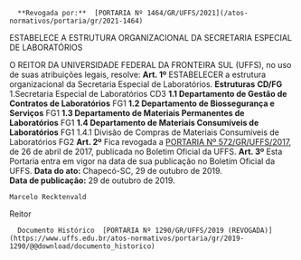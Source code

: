       **Revogada por:**  [PORTARIA Nº 1464/GR/UFFS/2021](/atos-normativos/portaria/gr/2021-1464) 

   ESTABELECE A ESTRUTURA ORGANIZACIONAL DA SECRETARIA ESPECIAL DE LABORATÓRIOS  

 O REITOR DA UNIVERSIDADE FEDERAL DA FRONTEIRA SUL (UFFS), no uso de suas atribuições legais, resolve:   **Art. 1º**  ESTABELECER a estrutura organizacional da Secretaria Especial de Laboratórios.     **Estruturas**    **CD/FG**     1.Secretaria Especial de Laboratórios   CD3     **1.1 Departamento de Gestão de Contratos de Laboratórios**   FG1     **1.2 Departamento de Biossegurança e Serviços**   FG1     **1.3 Departamento de Materiais Permanentes de Laboratórios**   FG1     **1.4 Departamento de Materiais Consumíveis de Laboratórios**   FG1     1.4.1 Divisão de Compras de Materiais Consumíveis de Laboratórios   FG2       **Art. 2º**  Fica revogada a [PORTARIA Nº 572/GR/UFFS/2017](https://www.uffs.edu.br/atos-normativos/portaria/gr/2017-0572), de 26 de abril de 2017, publicada no Boletim Oficial da UFFS.   **Art. 3º**  Esta Portaria entra em vigor na data de sua publicação no Boletim Oficial da UFFS.        **Data do ato:** Chapecó-SC, 29 de outubro de 2019.   
 **Data de publicação:**  29 de outubro de 2019. 

    Marcelo Recktenvald   
 Reitor 

      Documento Histórico  [PORTARIA Nº 1290/GR/UFFS/2019 (REVOGADA)](https://www.uffs.edu.br/atos-normativos/portaria/gr/2019-1290/@@download/documento_historico)     
      